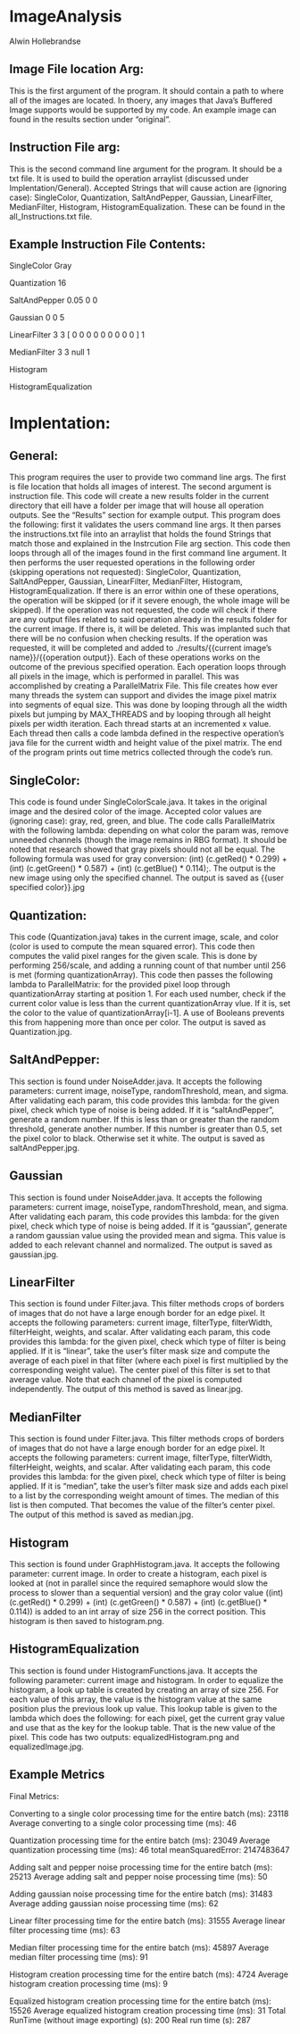 # ImageAnalysis
Alwin Hollebrandse



## Image File location Arg:
This is the first argument of the program. It should contain a path to where all of the images are located. In thoery, any images that Java’s Buffered Image supports would be supported by my code. An example image can found in the results section under “original”.

## Instruction File arg:
This is the second command line argument for the program. It should be a txt file. It is used to build the operation arraylist (discussed under Implentation/General). Accepted Strings that will cause action are (ignoring case): SingleColor, Quantization, SaltAndPepper, Gaussian, LinearFilter, MedianFilter, Histogram, HistogramEqualization. These can be found in the all_Instructions.txt file.

## Example Instruction File Contents:
SingleColor Gray

Quantization 16

SaltAndPepper 0.05 0 0

Gaussian 0 0 5

LinearFilter 3 3 [ 0 0 0 0 0 0 0 0 0 ] 1

MedianFilter 3 3 null 1

Histogram

HistogramEqualization

# Implentation:
## General:
This program requires the user to provide two command line args. The first is file location that holds all images of interest. The second argument is instruction file. This code will create a new results folder in the current directory that eill have a folder per image that will house all operation outputs.  See the “Results” section for example output.
This program does the following: first it validates the users command line args. It then parses the instructions.txt file into an arraylist that holds the found Strings that match those and explained in the Instrcution File arg section. This code then loops through all of the images found in the first command line argument.  It then performs the user requested operations in the following order (skipping operations not requested): SingleColor, Quantization, SaltAndPepper, Gaussian, LinearFilter, MedianFilter, Histogram, HistogramEqualization. If there is an error within one of these operations, the operation will be skipped (or if it severe enough, the whole image will be skipped). If the operation was not requested, the code will check if there are any output files related to said operation already in the results folder for the current image. If there is, it will be deleted. This was implanted such that there will be no confusion when checking results. If the operation was requested, it will be completed and added to ./results/{{current image’s name}}/{{operation output}}. Each of these operations works on the outcome of the previous specified operation.
Each operation loops through all pixels in the image, which is performed in parallel. This was accomplished by creating a ParallelMatrix File. This file creates how ever many threads the system can support and divides the image pixel matrix into segments of equal size. This was done by looping through all the width pixels but jumping by MAX_THREADS and by looping through all height pixels per width iteration. Each thread starts at an incremented x value. Each thread then calls a code lambda defined in the respective operation’s java file for the current width and height value of the pixel matrix.
The end of the program prints out time metrics collected through the code’s run.

## SingleColor:
This code is found under SingleColorScale.java. It takes in the original image and the desired color of the image. Accepted color values are (ignoring case): gray, red, green, and blue. The code calls ParallelMatrix with the following lambda: depending on what color the param was, remove unneeded channels (though the image remains in RBG format). It should be noted that research showed that gray pixels should not all be equal. The following formula was used for gray conversion: (int) (c.getRed() * 0.299) + (int) (c.getGreen() * 0.587) + (int) (c.getBlue() * 0.114);. The output is the new image using only the specified channel. The output is saved as {{user specified color}}.jpg


## Quantization:
This code (Quantization.java) takes in the current image, scale, and color (color is used to compute the mean squared error). This code then computes the valid pixel ranges for the given scale.  This is done by performing 256/scale, and adding a running count of that number until 256 is met (forming quantizationArray). This code then passes the following lambda to ParallelMatrix: for the provided pixel loop through quantizationArray starting at position 1. For each used number, check if the current color value is less than the current quantizationArray vlue. If it is, set the color to the value of quantizationArray[i-1]. A use of Booleans prevents this from happening more than once per color. The output is saved as Quantization.jpg.

## SaltAndPepper:
This section is found under NoiseAdder.java. It accepts the following parameters: current image, noiseType, randomThreshold, mean, and sigma. After validating each param, this code provides this lambda: for the given pixel, check which type of noise is being added. If it is “saltAndPepper”, generate a random number. If this is less than or greater than the random threshold, generate another number. If this number is greater than 0.5, set the pixel color to black. Otherwise set it white. The output is saved as saltAndPepper.jpg.

## Gaussian
This section is found under NoiseAdder.java. It accepts the following parameters: current image, noiseType, randomThreshold, mean, and sigma. After validating each param, this code provides this lambda: for the given pixel, check which type of noise is being added. If it is “gaussian”, generate a random gaussian value using the provided mean and sigma. This value is added to each relevant channel and normalized. The output is saved as gaussian.jpg.

## LinearFilter
This section is found under Filter.java. This filter methods crops of borders of images that do not have a large enough border for an edge pixel. It accepts the following parameters: current image, filterType, filterWidth, filterHeight, weights, and scalar. After validating each param, this code provides this lambda: for the given pixel, check which type of filter is being applied. If it is “linear”, take the user’s filter mask size and compute the average of each pixel in that filter (where each pixel is first multiplied by the corresponding weight value). The center pixel of this filter is set to that average value. Note that each channel of the pixel is computed independently. The output of this method is saved as linear.jpg.


## MedianFilter
This section is found under Filter.java. This filter methods crops of borders of images that do not have a large enough border for an edge pixel. It accepts the following parameters: current image, filterType, filterWidth, filterHeight, weights, and scalar. After validating each param, this code provides this lambda: for the given pixel, check which type of filter is being applied. If it is “median”, take the user’s filter mask size and adds each pixel to a list by the corresponding weight amount of times. The median of this list is then computed. That becomes the value of the filter’s center pixel. The output of this method is saved as median.jpg.


## Histogram
This section is found under GraphHistogram.java. It accepts the following parameter: current image. In order to create a histogram, each pixel is looked at (not in parallel since the required semaphore would slow the process to slower than a sequential version) and the gray color value ((int) (c.getRed() * 0.299) + (int) (c.getGreen() * 0.587) + (int) (c.getBlue() * 0.114)) is added to an int array of size 256 in the correct position. This histogram is then saved to histogram.png.


## HistogramEqualization
This section is found under HistogramFunctions.java. It accepts the following parameter: current image and histogram. In order to equalize the histogram, a look up table is created by creating an array of size 256. For each value of this array, the value is the histogram value at the same position plus the previous look up value. This lookup table is given to the lambda which does the following: for each pixel, get the current gray value and use that as the key for the lookup table. That is the new value of the pixel. This code has two outputs: equalizedHistogram.png and equalizedImage.jpg.


## Example Metrics
Final Metrics:

Converting to a single color processing time for the entire batch (ms): 23118
Average converting to a single color processing time (ms): 46

Quantization processing time for the entire batch (ms): 23049
Average quantization processing time (ms): 46
total meanSquaredError: 2147483647

Adding salt and pepper noise processing time for the entire batch (ms): 25213
Average adding salt and pepper noise processing time (ms): 50

Adding gaussian noise processing time for the entire batch (ms): 31483
Average adding gaussian noise processing time (ms): 62

Linear filter processing time for the entire batch (ms): 31555
Average linear filter processing time (ms): 63

Median filter processing time for the entire batch (ms): 45897
Average median filter processing time (ms): 91

Histogram creation processing time for the entire batch (ms): 4724
Average histogram creation processing time (ms): 9

Equalized histogram creation processing time for the entire batch (ms): 15526
Average equalized histogram creation processing time (ms): 31
Total RunTime (without image exporting) (s): 200
Real run time (s): 287